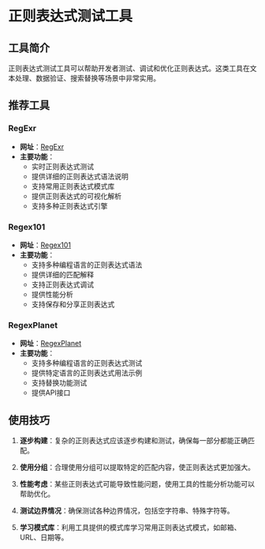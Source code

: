 # 正则表达式测试工具

## 工具简介

正则表达式测试工具可以帮助开发者测试、调试和优化正则表达式。这类工具在文本处理、数据验证、搜索替换等场景中非常实用。

## 推荐工具

### RegExr

- **网址**：[RegExr](https://regexr.com/)
- **主要功能**：
  - 实时正则表达式测试
  - 提供详细的正则表达式语法说明
  - 支持常用正则表达式模式库
  - 提供正则表达式的可视化解析
  - 支持多种正则表达式引擎

### Regex101

- **网址**：[Regex101](https://regex101.com/)
- **主要功能**：
  - 支持多种编程语言的正则表达式语法
  - 提供详细的匹配解释
  - 支持正则表达式调试
  - 提供性能分析
  - 支持保存和分享正则表达式

### RegexPlanet

- **网址**：[RegexPlanet](https://www.regexplanet.com/)
- **主要功能**：
  - 支持多种编程语言的正则表达式测试
  - 提供特定语言的正则表达式用法示例
  - 支持替换功能测试
  - 提供API接口

## 使用技巧

1. **逐步构建**：复杂的正则表达式应该逐步构建和测试，确保每一部分都能正确匹配。

2. **使用分组**：合理使用分组可以提取特定的匹配内容，使正则表达式更加强大。

3. **性能考虑**：某些正则表达式可能导致性能问题，使用工具的性能分析功能可以帮助优化。

4. **测试边界情况**：确保测试各种边界情况，包括空字符串、特殊字符等。

5. **学习模式库**：利用工具提供的模式库学习常用正则表达式模式，如邮箱、URL、日期等。
